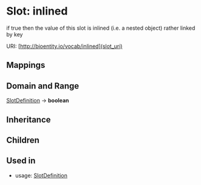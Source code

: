 # Slot: inlined


if true then the value of this slot is inlined (i.e. a nested object) rather linked by key

URI: [http://bioentity.io/vocab/inlined](slot_uri)
## Mappings

## Domain and Range

[SlotDefinition](SlotDefinition.md) -> **boolean**
## Inheritance

## Children

## Used in

 *  usage: [SlotDefinition](SlotDefinition.md)
